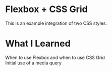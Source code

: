 # Flexbox + CSS Grid
This is an example integration of two CSS styles.

# What I Learned
When to use Flexbox and when to use CSS Grid<br>
Initial use of a media query
